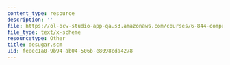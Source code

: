 ```yaml
---
content_type: resource
description: ''
file: https://ol-ocw-studio-app-qa.s3.amazonaws.com/courses/6-844-computability-theory-of-and-with-scheme-spring-2003/feeec1a09b94ab04506be8098cda4278_desugar.scm
file_type: text/x-scheme
resourcetype: Other
title: desugar.scm
uid: feeec1a0-9b94-ab04-506b-e8098cda4278
---
```


